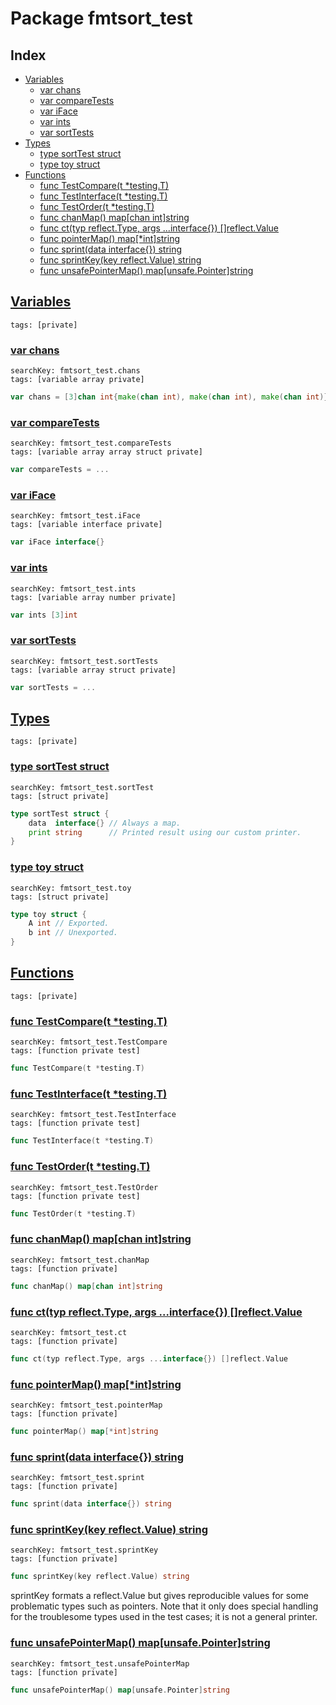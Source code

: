 # Package fmtsort_test

## Index

* [Variables](#var)
    * [var chans](#chans)
    * [var compareTests](#compareTests)
    * [var iFace](#iFace)
    * [var ints](#ints)
    * [var sortTests](#sortTests)
* [Types](#type)
    * [type sortTest struct](#sortTest)
    * [type toy struct](#toy)
* [Functions](#func)
    * [func TestCompare(t *testing.T)](#TestCompare)
    * [func TestInterface(t *testing.T)](#TestInterface)
    * [func TestOrder(t *testing.T)](#TestOrder)
    * [func chanMap() map[chan int]string](#chanMap)
    * [func ct(typ reflect.Type, args ...interface{}) []reflect.Value](#ct)
    * [func pointerMap() map[*int]string](#pointerMap)
    * [func sprint(data interface{}) string](#sprint)
    * [func sprintKey(key reflect.Value) string](#sprintKey)
    * [func unsafePointerMap() map[unsafe.Pointer]string](#unsafePointerMap)


## <a id="var" href="#var">Variables</a>

```
tags: [private]
```

### <a id="chans" href="#chans">var chans</a>

```
searchKey: fmtsort_test.chans
tags: [variable array private]
```

```Go
var chans = [3]chan int{make(chan int), make(chan int), make(chan int)}
```

### <a id="compareTests" href="#compareTests">var compareTests</a>

```
searchKey: fmtsort_test.compareTests
tags: [variable array array struct private]
```

```Go
var compareTests = ...
```

### <a id="iFace" href="#iFace">var iFace</a>

```
searchKey: fmtsort_test.iFace
tags: [variable interface private]
```

```Go
var iFace interface{}
```

### <a id="ints" href="#ints">var ints</a>

```
searchKey: fmtsort_test.ints
tags: [variable array number private]
```

```Go
var ints [3]int
```

### <a id="sortTests" href="#sortTests">var sortTests</a>

```
searchKey: fmtsort_test.sortTests
tags: [variable array struct private]
```

```Go
var sortTests = ...
```

## <a id="type" href="#type">Types</a>

```
tags: [private]
```

### <a id="sortTest" href="#sortTest">type sortTest struct</a>

```
searchKey: fmtsort_test.sortTest
tags: [struct private]
```

```Go
type sortTest struct {
	data  interface{} // Always a map.
	print string      // Printed result using our custom printer.
}
```

### <a id="toy" href="#toy">type toy struct</a>

```
searchKey: fmtsort_test.toy
tags: [struct private]
```

```Go
type toy struct {
	A int // Exported.
	b int // Unexported.
}
```

## <a id="func" href="#func">Functions</a>

```
tags: [private]
```

### <a id="TestCompare" href="#TestCompare">func TestCompare(t *testing.T)</a>

```
searchKey: fmtsort_test.TestCompare
tags: [function private test]
```

```Go
func TestCompare(t *testing.T)
```

### <a id="TestInterface" href="#TestInterface">func TestInterface(t *testing.T)</a>

```
searchKey: fmtsort_test.TestInterface
tags: [function private test]
```

```Go
func TestInterface(t *testing.T)
```

### <a id="TestOrder" href="#TestOrder">func TestOrder(t *testing.T)</a>

```
searchKey: fmtsort_test.TestOrder
tags: [function private test]
```

```Go
func TestOrder(t *testing.T)
```

### <a id="chanMap" href="#chanMap">func chanMap() map[chan int]string</a>

```
searchKey: fmtsort_test.chanMap
tags: [function private]
```

```Go
func chanMap() map[chan int]string
```

### <a id="ct" href="#ct">func ct(typ reflect.Type, args ...interface{}) []reflect.Value</a>

```
searchKey: fmtsort_test.ct
tags: [function private]
```

```Go
func ct(typ reflect.Type, args ...interface{}) []reflect.Value
```

### <a id="pointerMap" href="#pointerMap">func pointerMap() map[*int]string</a>

```
searchKey: fmtsort_test.pointerMap
tags: [function private]
```

```Go
func pointerMap() map[*int]string
```

### <a id="sprint" href="#sprint">func sprint(data interface{}) string</a>

```
searchKey: fmtsort_test.sprint
tags: [function private]
```

```Go
func sprint(data interface{}) string
```

### <a id="sprintKey" href="#sprintKey">func sprintKey(key reflect.Value) string</a>

```
searchKey: fmtsort_test.sprintKey
tags: [function private]
```

```Go
func sprintKey(key reflect.Value) string
```

sprintKey formats a reflect.Value but gives reproducible values for some problematic types such as pointers. Note that it only does special handling for the troublesome types used in the test cases; it is not a general printer. 

### <a id="unsafePointerMap" href="#unsafePointerMap">func unsafePointerMap() map[unsafe.Pointer]string</a>

```
searchKey: fmtsort_test.unsafePointerMap
tags: [function private]
```

```Go
func unsafePointerMap() map[unsafe.Pointer]string
```

